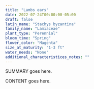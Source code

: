 ```yaml
---
title: "Lambs ears"
date: 2022-07-24T00:00:00-05:00
draft: false
latin_name: "Stachys byzantina"
family_name: "Lamiaceae"
plant_type: "Perennial"
bloom_time: "Spring"
flower_color: "Magenta"
size_at_maturity: "1-3 ft"
water_needs: "None"
additional_characteristices_notes: ""
---
```


SUMMARY goes here.

<!--more-->

CONTENT goes here.